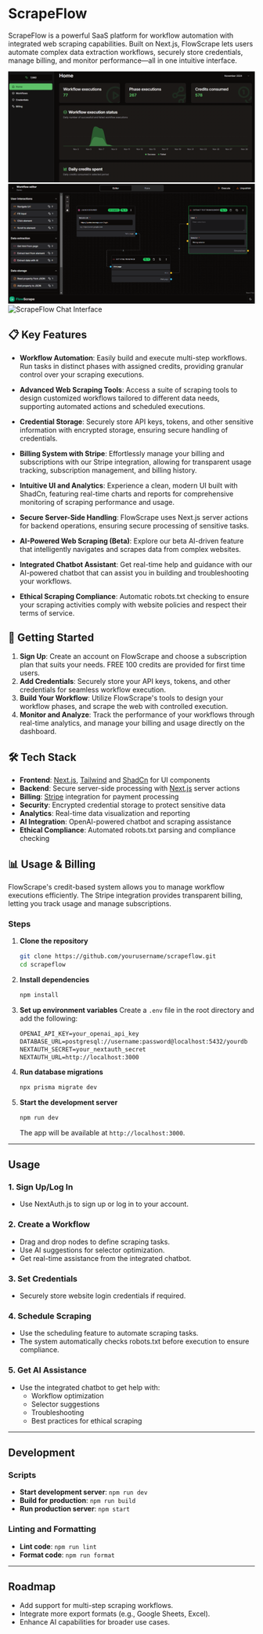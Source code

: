 # ScrapeFlow

ScrapeFlow is a powerful SaaS platform for workflow automation with integrated web scraping capabilities. Built on Next.js, FlowScrape lets users automate complex data extraction workflows, securely store credentials, manage billing, and monitor performance—all in one intuitive interface.

![ScrapeFlow Dashboard](/public/preview/preview_1.png)
![ScrapeFlow Workflow Editor](/public/preview/preview_2.png)
![ScrapeFlow Chat Interface](/public/preview/preview_3.png)

## 📋 Key Features

- **Workflow Automation**: Easily build and execute multi-step workflows. Run tasks in distinct phases with assigned credits, providing granular control over your scraping executions.

- **Advanced Web Scraping Tools**: Access a suite of scraping tools to design customized workflows tailored to different data needs, supporting automated actions and scheduled executions.

- **Credential Storage**: Securely store API keys, tokens, and other sensitive information with encrypted storage, ensuring secure handling of credentials.

- **Billing System with Stripe**: Effortlessly manage your billing and subscriptions with our Stripe integration, allowing for transparent usage tracking, subscription management, and billing history.

- **Intuitive UI and Analytics**: Experience a clean, modern UI built with ShadCn, featuring real-time charts and reports for comprehensive monitoring of scraping performance and usage.

- **Secure Server-Side Handling**: FlowScrape uses Next.js server actions for backend operations, ensuring secure processing of sensitive tasks.

- **AI-Powered Web Scraping (Beta)**: Explore our beta AI-driven feature that intelligently navigates and scrapes data from complex websites.

- **Integrated Chatbot Assistant**: Get real-time help and guidance with our AI-powered chatbot that can assist you in building and troubleshooting your workflows.

- **Ethical Scraping Compliance**: Automatic robots.txt checking to ensure your scraping activities comply with website policies and respect their terms of service.

## 🚀 Getting Started

1. **Sign Up**: Create an account on FlowScrape and choose a subscription plan that suits your needs. FREE 100 credits are provided for first time users.
2. **Add Credentials**: Securely store your API keys, tokens, and other credentials for seamless workflow execution.
3. **Build Your Workflow**: Utilize FlowScrape's tools to design your workflow phases, and scrape the web with controlled execution.
4. **Monitor and Analyze**: Track the performance of your workflows through real-time analytics, and manage your billing and usage directly on the dashboard.

## 🛠️ Tech Stack

- **Frontend**: [Next.js](https://nextjs.org/), [Tailwind](https://tailwindcss.com/) and [ShadCn](https://shadcn.dev) for UI components
- **Backend**: Secure server-side processing with [Next.js](https://nextjs.org/) server actions
- **Billing**: [Stripe](https://stripe.com) integration for payment processing
- **Security**: Encrypted credential storage to protect sensitive data
- **Analytics**: Real-time data visualization and reporting
- **AI Integration**: OpenAI-powered chatbot and scraping assistance
- **Ethical Compliance**: Automated robots.txt parsing and compliance checking

## 📊 Usage & Billing

FlowScrape's credit-based system allows you to manage workflow executions efficiently. The Stripe integration provides transparent billing, letting you track usage and manage subscriptions.

### Steps

1. **Clone the repository**

   ```bash
   git clone https://github.com/yourusername/scrapeflow.git
   cd scrapeflow
   ```

2. **Install dependencies**

   ```bash
   npm install
   ```

3. **Set up environment variables**
   Create a `.env` file in the root directory and add the following:

   ```env
   OPENAI_API_KEY=your_openai_api_key
   DATABASE_URL=postgresql://username:password@localhost:5432/yourdb
   NEXTAUTH_SECRET=your_nextauth_secret
   NEXTAUTH_URL=http://localhost:3000
   ```

4. **Run database migrations**

   ```bash
   npx prisma migrate dev
   ```

5. **Start the development server**
   ```bash
   npm run dev
   ```
   The app will be available at `http://localhost:3000`.

---

## Usage

### 1. **Sign Up/Log In**

- Use NextAuth.js to sign up or log in to your account.

### 2. **Create a Workflow**

- Drag and drop nodes to define scraping tasks.
- Use AI suggestions for selector optimization.
- Get real-time assistance from the integrated chatbot.

### 3. **Set Credentials**

- Securely store website login credentials if required.

### 4. **Schedule Scraping**

- Use the scheduling feature to automate scraping tasks.
- The system automatically checks robots.txt before execution to ensure compliance.

### 5. **Get AI Assistance**

- Use the integrated chatbot to get help with:
  - Workflow optimization
  - Selector suggestions
  - Troubleshooting
  - Best practices for ethical scraping

---

## Development

### Scripts

- **Start development server**: `npm run dev`
- **Build for production**: `npm run build`
- **Run production server**: `npm start`

### Linting and Formatting

- **Lint code**: `npm run lint`
- **Format code**: `npm run format`

---

## Roadmap

- Add support for multi-step scraping workflows.
- Integrate more export formats (e.g., Google Sheets, Excel).
- Enhance AI capabilities for broader use cases.
